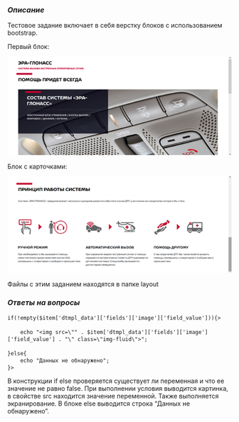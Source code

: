 
### *Описание*

Тестовое задание включает в себя верстку блоков с использованием bootstrap.

Первый блок:

![](https://github.com/Camalo/avtoholdingRRT/blob/main/Block1.png)

Блок с карточками:

![](https://github.com/Camalo/avtoholdingRRT/blob/main/Block2.png)

Файлы с этим заданием находятся в папке layout

### *Ответы на вопросы*

```
if(!empty($item['dtmpl_data']['fields']['image']['field_value'])){>

    echo "<img src=\"" . $item['dtmpl_data']['fields']['image']['field_value'] . "\" class=\"img-fluid\">";

}else{
    echo "Данных не обнаружено";
}>
```

В конструкции if else проверяется существует ли переменная и что ее значение не равно false. При выполнении условия выводится картинка, в свойстве src находится значение переменной. Также выполняется экранирование. В блоке else выводится строка “Данных не обнаружено”. 
